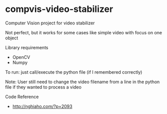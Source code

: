 # compvis-video-stabilizer
Computer Vision project for video stabilizer

Not perfect, but it works for some cases like simple video with focus on one object

Library requirements
- OpenCV
- Numpy

To run: just call/execute the python file (if I remembered correctly)

Note: User still need to change the video filename from a line in the python file if they wanted to process a video

Code Reference
- http://nghiaho.com/?p=2093